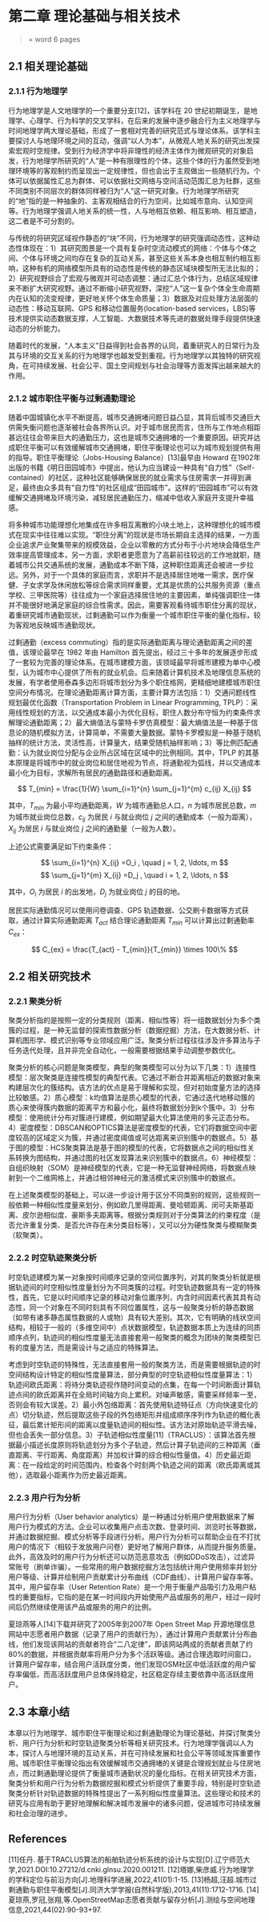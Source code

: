 # 第二章 理论基础与相关技术
> = word 6 pages
## 2.1 相关理论基础

### 2.1.1 行为地理学

行为地理学是人文地理学的一个重要分支[12]，该学科在 20 世纪初期诞生，是地理学、心理学、行为科学的交叉学科，在后来的发展中逐步融合行为主义地理学与时间地理学两大理论基础，形成了一套相对完善的研究范式与理论体系。该学科主要探讨人与地理环境之间的互动，强调“以人为本”，从微观人地关系的研究出发探索宏观时空规律。受到行为经济学中将非理性的经济主体作为微观研究的对象启发，行为地理学所研究的“人”是一种有限理性的个体，这些个体的行为虽然受到地理环境等的客观制约而呈现出一定规律性，但也会出于主观做出一些随机行为。个体可以依据属性汇总为群体、可以依据社交网络与空间活动范围汇总为社群，这些不同类别不同层次的群体同样被归为“人”这一研究对象。行为地理学所研究的“地”指的是一种抽象的、主客观相结合的行为空间，比如城市意向、认知空间等。行为地理学强调人地关系的统一性，人与地相互依赖、相互影响、相互塑造，这二者是不可分割的。

与传统的将研究区域视作静态的“块”不同，行为地理学的研究强调动态性，这种动态性体现在：1）其研究图景是一个具有复杂时空流动模式的网络：个体与个体之间、个体与环境之间均存在复杂的互动关系，甚至这些关系本身也相互制约相互影响，这种有机的网络模型所具有的动态性是传统的静态区域块模型所无法比拟的；2）研究视野综合了宏观与微观并可动态调整：通过汇总个体行为，总结区域规律来不断扩大研究视野。通过不断缩小研究视野，深挖“人”这一复杂个体全生命周期内在认知的流变规律，更好地关怀个体生命质量；3）数据及对应处理方法层面的动态性：移动互联网、GPS 和移动位置服务(location-based services，LBS)等技术提供实动态数据支撑，人工智能、大数据技术等先进的数据处理手段提供快速动态的分析能力。

随着时代的发展，“人本主义”日益得到社会各界的认同，着重研究人的日常行为及其与环境的交互关系的行为地理学也越发受到重视。行为地理学以其独特的研究视角，在可持续发展、社会公平、国土空间规划与社会治理等方面发挥出越来越大的作用。

### 2.1.2 城市职住平衡与过剩通勤理论

随着中国城镇化水平不断提高，城市交通拥堵问题日益凸显，其背后城市交通巨大供需失衡问题也逐渐被社会各界所认识。对于城市居民而言，住所与工作地点相距甚远往往会带来巨大的通勤压力，这也是城市交通拥堵的一个重要原因。研究并达成职住平衡可以有效缓解城市交通拥堵，职住平衡理论也可以为城市规划提供有用的指导。职住平衡理论（Jobs-Housing Balance）[13]最早由 Howard 在1902年出版的书籍《明日田园城市》中提出，他认为应当建设一种具有“自力性”（Self-contained）的社区，这种社区能够确保居民的就业需求与住房需求一并得到满足，最终由众多具有“自力性”的社区组成“田园城市”。这样的“田园城市”可以有效缓解交通拥堵及环境污染，减轻居民通勤压力，缩减中低收入家庭开支提升幸福感。

将多种城市功能理想化地集成在许多相互离散的小块土地上，这种理想化的城市模式在现实中往往难以实现。“职住分离”的现状是市场长期自主选择的结果，一方面企业追求产业聚集带来的规模效益，企业以零散的方式分布于小片地块会降低生产效率提高管理成本，另一方面，求职者更愿意为了高薪前往较远的工作地就职，随着城市公共交通系统的发展，通勤成本不断下降，这种职住距离还会被进一步拉远。另外，对于一个具体的家庭而言，求职并不是选择居住地唯一需求，医疗保健、子女求学及休闲放松等综合需求同样重要，尤其是优质的公共服务资源（重点学校、三甲医院等）往往成为一个家庭选择居住地的主要因素，单纯强调职住一体并不能很好地满足家庭的综合性需求。因此，需要客观看待城市职住分离的现状，着重研究城市通勤现状，过剩通勤可以作为衡量一个城市职住平衡的量化指标，较为客观地反映城市通勤现状。

过剩通勤（excess commuting）指的是实际通勤距离与理论通勤距离之间的差值，该理论最早在 1982 年由 Hamilton 首先提出，经过三十多年的发展逐步形成了一套较为完善的理论体系。在城市建模方面，该领域最早将城市建模为单中心模型，认为城市中心提供了所有的就业机会。后来随着计算机技术及地理信息系统的发展，有学者使用泰森多边形将城市划分为多个职住格网，更精细地建模城市职住空间分布情况。在理论通勤距离计算方面，主要计算方法包括：1）交通问题线性规划最优化函数（Transportation Problem in Linear Programming, TPLP）：采用线性规划的方法，以交通成本最小为优化目标，职住人数分布守恒为约束条件求解理论通勤距离；2）最大熵值法与蒙特卡罗仿真模型：最大熵值法是一种基于信息论的随机模拟方法，计算简单，不需要大量数据。蒙特卡罗模拟是一种基于随机抽样的统计方法，灵活性高，计算量大，结果受随机抽样影响；3）等比例匹配通勤：认为就业岗位分配与企业所占区域在区域中的比例相同。其中，TPLP 的其基本原理是将城市中的就业岗位和居住地视为节点，将通勤视为弧线，并以交通成本最小化为目标，求解所有居民的通勤路径和通勤距离。

$$ T_{min} = \frac{1}{W} \sum_{i=1}^{n} \sum_{j=1}^{m} c_{ij} X_{ij} $$

其中，$T_{min}$ 为最小平均通勤距离，$W$ 为城市通勤总人口，$n$ 为城市居民总数，$m$ 为城市就业岗位总数，$c_{ij}$ 为居民 $i$ 与就业岗位 $j$ 之间的通勤成本（一般为距离），$X_{ij}$ 为居民 $i$ 与就业岗位 $j$ 之间的通勤量（一般为人数）。

上述公式需要满足如下约束条件：

$$ \sum_{i=1}^{n} X_{ij} =O_i , \quad j = 1, 2, \ldots, m $$
$$ \sum_{j=1}^{m} X_{ij} =D_j , \quad i = 1, 2, \ldots, n $$

其中，$O_i$ 为居民 $i$ 的出发地，$D_j$ 为就业岗位 $j$ 的目的地。

居民实际通勤情况可以使用问卷调查、GPS 轨迹数据、公交刷卡数据等方式获取，通过计算实际通勤距离 $T_{act}$ 结合理论通勤距离 $T_{min}$ 可以计算出过剩通勤率 $C_{ex}$：

$$ C_{ex} = \frac{T_{act} - T_{min}}{T_{min}} \times 100\% $$

## 2.2 相关研究技术
### 2.2.1 聚类分析
聚类分析指的是按照一定的分类规则（距离、相似性等）将一组数据划分为多个类簇的过程，是一种无监督的探索性数据分析（数据挖掘）方法，在大数据分析、计算机图形学、模式识别等专业领域应用广泛。聚类分析过程往往涉及许多算法与子任务迭代处理，且并非完全自动化，一般需要根据结果手动调整参数优化。

聚类分析的核心问题是聚类模型，典型的聚类模型可以分为以下几类：1）连接性模型：层次聚类是连接性模型的典型代表。它通过不断合并距离相近的数据对象来构建层次化的簇结构。该方法的优点是易于理解和实现，但对初始度量方法的选择比较敏感。2）质心模型：k均值算法是质心模型的代表，它通过迭代地移动簇的质心来使得簇内数据的距离平方和最小化，最终将数据划分到k个簇中。3）分布模型：使用统计分布对簇进行建模，例如期望最大化算法使用的多元正态分布。4）密度模型：DBSCAN和OPTICS算法是密度模型的代表，它们将数据空间中密度较高的区域定义为簇，并通过密度阈值或可达距离来识别簇中的数据点。5）基于图的模型：HCS聚类算法是基于图的模型的代表，它将数据点之间的相似性关系转换为图结构，并通过图的社区发现算法来识别簇中的数据点。6）神经模型：自组织映射（SOM）是神经模型的代表，它是一种无监督神经网络，将数据点映射到一个二维网格上，并通过相邻神经元的激活模式来识别簇中的数据点。

在上述聚类模型的基础上，可以进一步设计用于区分不同类别的规则，这些规则一般依赖一种相似性度量来划分，例如欧几里得距离、曼哈顿距离、闵可夫斯基距离、皮尔逊相似度、豪斯多夫距离等。根据分类规则对于分类算法的约束程度（是否允许重复分类、是否允许存在未分类目标等），又可以分为硬性聚类与模糊聚类（软聚类）。

### 2.2.2 时空轨迹聚类分析
时空轨迹建模为某一对象按时间顺序记录的空间位置序列，对其的聚类分析就是根据轨迹间的时空相似性度量划分为不同类簇的过程。时空轨迹数据具有一定的特殊性，首先，它是以时间顺序记录的移动对象位置序列，内含时间因素代表其具有动态性，同一个对象在不同时刻具有不同位置属性，这与一般聚类分析的静态数据（如带有诸多静态属性数据的人或物）具有较大差别。其次，它有明确的线状空间结构，相较于一般的（多维空间中）点状数据模型，轨迹数据本质上为连续的同质顺序点列，轨迹间的相似性度量无法直接套用一般聚类的概念为团块的聚类模型已有的度量方法，而是需设计与之适应的特殊算法。

考虑到时空轨迹的特殊性，无法直接套用一般的聚类方法，而是需要根据轨迹的时空间结构设计特定的相似性度量算法，部分典型的时空轨迹相似性度量算法：1）轨迹间欧氏距离：将待分类轨迹视作随时间变动的点集，在每一个时间断面计算轨迹点间的欧氏距离并在全局时间轴方向上累积。对噪声敏感，需要采样频率一至，否则会有较大误差。2）最小外包络距离：首先使用轨迹特征点（方向快速变化的点）切分轨迹，然后提取这些子段的外包络矩形并组成顺序序列作为轨迹的概化表征，最后累计矩形间的距离以度量轨迹间的相似性。该方法对原始轨迹平滑去噪，但也会丢失一部分信息。3）子轨迹相似性度量[11]（TRACLUS）：该算法首先根据最小描述长度原则将轨迹划分为多个子轨迹，然后计算子轨迹间的三种距离（垂直距离、平行距离、角度距离）并加权计算的综合相似性量值。4）历史最近距离：在一段给定的时间范围内，检查各个时刻两个轨迹之间的距离（欧氏距离或其他），选取最小距离作为历史最近距离。

### 2.2.3 用户行为分析
用户行为分析（User behavior analytics）是一种通过分析用户使用数据来了解用户行为模式的方法。企业可以收集用户点击次数、登录时间、浏览时长等数据，并通过数据挖掘、模式分析等手段进行分析。用户行为分析可以帮助企业在不打扰用户的情况下（相较于发放用户问卷）更好地了解用户群体，从而提升服务质量。此外，高效及时的用户行为分析还可以防范恶意攻击（例如DDoS攻击），过滤异常账号（刷单诈骗）。一些常用的用户数据挖掘方法包括统计用户使用频率并划分用户等级、计算并绘制用户贡献累计分布曲线（CDF曲线）、计算用户留存率等。其中，用户留存率（User Retention Rate）是一个用于衡量产品吸引力及用户粘性的重要指标，它指的是在某一时间段内开始使用产品或服务的用户，经过一段时间后仍然继续使用该产品或服务的用户的比例。

夏琼燕等人[14]下载并研究了2005年到2007年 Open  Street  Map 开源地理信息网站中志愿者用户数据（记录了用户的贡献行为），通过计算用户贡献累计分布曲线，他们发现该网站的贡献者符合“二八定律”，即该网站两成的贡献者贡献了约80%的数据，并根据贡献率将用户分为多个活跃等级。通过合理选取时间窗口，计算用户留存率，结合用户活跃度分类，他们发现OSM社区中低活跃度的用户留存率偏低，而高活跃度用户总体保持稳定，社区稳定存续主要依靠中高活跃度用户。

## 2.3 本章小结
本章以行为地理学、城市职住平衡理论和过剩通勤理论为理论基础，并探讨聚类分析、用户行为分析和时空轨迹聚类分析等相关研究技术。行为地理学强调以人为本，探讨人与地理环境的互动关系，并在可持续发展和社会公平等领域发挥重要作用。城市职住平衡理论指出有效缓解城市交通拥堵的关键是合理规划就业与住房地点，而过剩通勤理论提供了衡量城市通勤状况的量化指标。在相关研究技术方面，聚类分析和用户行为分析为数据挖掘和模式分析提供了重要手段，特别是时空轨迹聚类分析针对轨迹数据的特殊性提出了一系列相似性度量算法。这些理论和技术的研究与应用有助于更好地理解和解决城市发展中的诸多问题，促进城市可持续发展和社会治理的进步。

## References
[11]任丹. 基于TRACLUS算法的船舶轨迹分析系统的设计与实现[D].辽宁师范大学,2021.DOI:10.27212/d.cnki.glnsu.2020.001211.
[12]塔娜,柴彦威.行为地理学的学科定位与前沿方向[J].地理科学进展,2022,41(01):1-15.
[13]杨超,汪超.城市过剩通勤与职住平衡模型[J].同济大学学报(自然科学版),2013,41(11):1712-1716.
[14]夏琼燕,罗冠,张翔,等.OpenStreetMap志愿者贡献与留存分析[J].测绘与空间地理信息,2021,44(02):90-93+97.